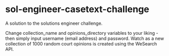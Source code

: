 # sol-engineer-casetext-challenge

A solution to the solutions engineer challenge.

Change collection_name and opinions_directory variables to your liking - then simply input username (email address) and password. Watch as a new collection of 1000 random court opinions is created using the WeSearch API.

